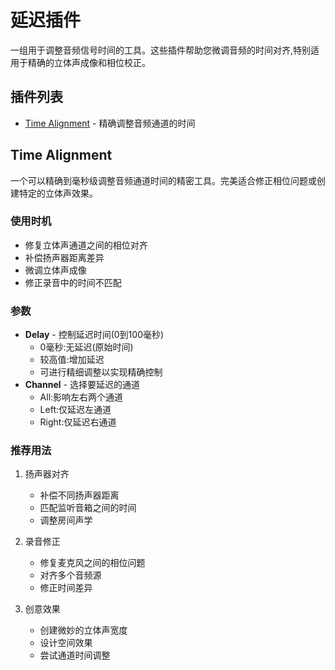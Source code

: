 # 延迟插件

一组用于调整音频信号时间的工具。这些插件帮助您微调音频的时间对齐,特别适用于精确的立体声成像和相位校正。

## 插件列表

- [Time Alignment](#time-alignment) - 精确调整音频通道的时间

## Time Alignment

一个可以精确到毫秒级调整音频通道时间的精密工具。完美适合修正相位问题或创建特定的立体声效果。

### 使用时机
- 修复立体声通道之间的相位对齐
- 补偿扬声器距离差异
- 微调立体声成像
- 修正录音中的时间不匹配

### 参数
- **Delay** - 控制延迟时间(0到100毫秒)
  - 0毫秒:无延迟(原始时间)
  - 较高值:增加延迟
  - 可进行精细调整以实现精确控制
- **Channel** - 选择要延迟的通道
  - All:影响左右两个通道
  - Left:仅延迟左通道
  - Right:仅延迟右通道

### 推荐用法

1. 扬声器对齐
   - 补偿不同扬声器距离
   - 匹配监听音箱之间的时间
   - 调整房间声学

2. 录音修正
   - 修复麦克风之间的相位问题
   - 对齐多个音频源
   - 修正时间差异

3. 创意效果
   - 创建微妙的立体声宽度
   - 设计空间效果
   - 尝试通道时间调整
